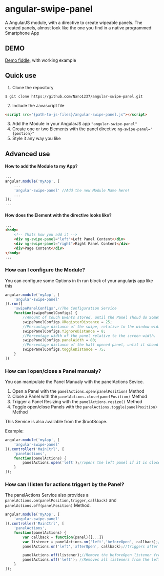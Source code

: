# angular-swipe-panel

A AngularJS module, with a directive to create wipeable panels.
The created panels, almost look like the one you find in a native programmed Smartphone App

## DEMO

[Demo fiddle](http://jsfiddle.net/gh/get/AngularJS/1.2.1/Nano1237/angular-swipe-panel/tree/master/demo), with working example

## Quick use

1. Clone the repository 
```
$ git clone https://github.com/Nano1237/angular-swipe-panel.git
```
2. Include the Javascript file
```html
<script src="{path-to-js-files}/angular-swipe-panel.js"></script>
```
3. Add the Module in your AngularJS app `"angular-swipe-panel"`
4. Create one or two Elements with the panel directive `ng-swipe-panel="{postion}"`
5. Style it any way you like

## Advanced use

#### How to add the Module to my App?

```javascript
...
angular.module('myApp', [
    ...
    'angular-swipe-panel' //Add the new Module Name here!
    ...
]);
...
```

#### How does the Element with the directive looks like?

```html
...
<body>
    <!-- Thats how you add it -->
    <div ng-swipe-panel="left">Left Panel Content</div>
    <div ng-swipe-panel="right">Right Panel Content</div>
    <div>Page Content</div>
</body>
...
```

### How can I configure the Module?

You can configure some Options in th run block of your angularjs app like this

```javascript
angular.module('myApp', [
    'angular-swipe-panel'
]).run([
    'swipePanelConfigs',//The Configuration Service
    function(swipePanelConfigs) {
        //Amount of touch Events stored, until the Panel shoud do Something
        swipePanelConfigs.XRegisterDistance = 25;
        //Percantage distance of the swipe, relative to the window width, starting to stop the listening
        swipePanelConfigs.YIgnoreDistance = 8;
        //Percentage width of the panel relative to the screen width.
        swipePanelConfigs.panelWidth = 80;
        //Percentage distance of the half opened panel, until it shoud bounce to open/close
        swipePanelConfigs.toggleDistance = 75;
    }
])
```

### How can I open/close a Panel manualy?

You can manipulate the Panel Manualy with the panelActions Sevice. 

1. Open a Panel with the `panelActions.open(panelPosition)` Method
2. Close a Panel with the `panelActions.close(panelPosition)` Method
3. Trigger a Panel Resizing with the `panelActions.resize()` Method
4. Toggle open/close Panels with the `panelActions.toggle(panelPosition)` Method


This Service is also available from the $rootScope.

Example:
```javascript
angular.module('myApp', [
    'angular-swipe-panel'
]).controller('MainCtrl', [
    'panelActions',
    function(panelActions) {
        panelActions.open('left');//opens the left panel if it is closed (and exists)
    }
]);
```

### How can I listen for actions triggert by the Panel?

The panelActions Service also provides a `panelActions.on(panelPosition,trigger,callback)` and `panelActions.off(panelPosition)` Method.

```javascript
angular.module('myApp', [
    'angular-swipe-panel'
]).controller('MainCtrl', [
    'panelActions',
    function(panelActions) {
        var callback = function(panel){[...]}
        var listener = panelActions.on('left','beforeOpen', callback);//triggers everytime before opening
        panelActions.on('left','afterOpen', callback);//triggers after everything is done

        panelActions.off(listener);//Remove the beforeOpen listener from the left panel
        panelActions.off('left'); //Removes all listeners from the left panel
    }
]);
```